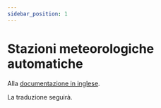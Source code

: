 ```yaml
---
sidebar_position: 1
---
```


# Stazioni meteorologiche automatiche

Alla [documentazione in inglese](https://opendatadocs.meteoswiss.ch/a-data-groundbased/a1-automatic-weather-stations).

La traduzione seguirà.
